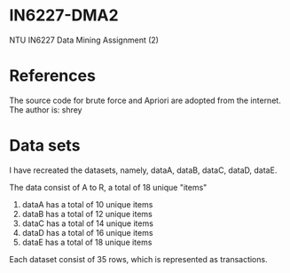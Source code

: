 # IN6227-DMA2
NTU IN6227 Data Mining Assignment (2)

# References
The source code for brute force and Apriori are adopted from the internet.
The author is: shrey

# Data sets
I have recreated the datasets, namely, dataA, dataB, dataC, dataD, dataE.

The data consist of A to R, a total of 18 unique "items"

1. dataA has a total of 10 unique items
2. dataB has a total of 12 unique items
3. dataC has a total of 14 unique items
4. dataD has a total of 16 unique items
5. dataE has a total of 18 unique items

Each dataset consist of 35 rows, which is represented as transactions.